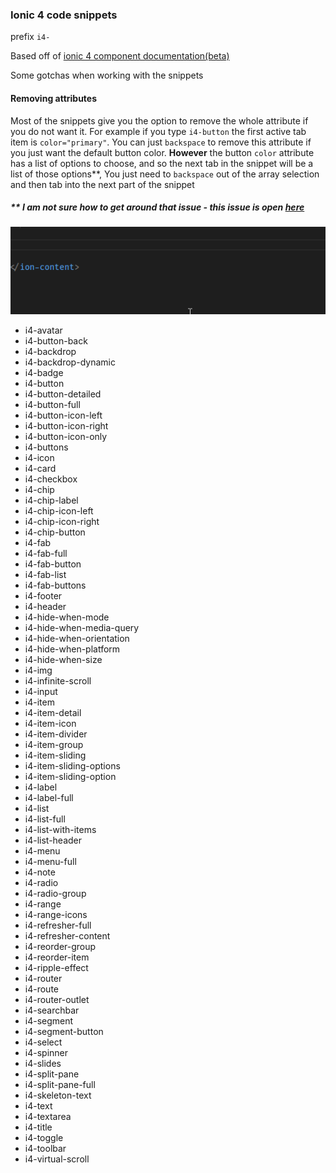### Ionic 4 code snippets

prefix `i4-` 

Based off of [ionic 4 component documentation(beta)](https://beta.ionicframework.com/docs/api/select-option)

Some gotchas when working with the snippets

#### Removing attributes 
Most of the snippets give you the option to remove the whole attribute if you do not want it. For example if you 
type `i4-button` the first active tab item is `color="primary"`. You can just `backspace` to remove this attribute
if you just want the default button color. **However** the button `color` attribute has a list of options to choose,
and so the next tab in the snippet will be a list of those options**,
You just need to `backspace` out of the array selection and then tab into the next part of the snippet
##### ** I am not sure how to get around that issue - this issue is open [here](https://github.com/Microsoft/vscode/issues/57486)

![snippet](https://github.com/IsaacSomething/ionic4-snippets-vscode/blob/master/snippet.gif)


- i4-avatar
- i4-button-back
- i4-backdrop
- i4-backdrop-dynamic
- i4-badge
- i4-button
- i4-button-detailed
- i4-button-full
- i4-button-icon-left
- i4-button-icon-right
- i4-button-icon-only
- i4-buttons
- i4-icon
- i4-card
- i4-checkbox
- i4-chip
- i4-chip-label
- i4-chip-icon-left
- i4-chip-icon-right
- i4-chip-button
- i4-fab
- i4-fab-full
- i4-fab-button
- i4-fab-list
- i4-fab-buttons
- i4-footer
- i4-header
- i4-hide-when-mode
- i4-hide-when-media-query
- i4-hide-when-orientation
- i4-hide-when-platform
- i4-hide-when-size
- i4-img
- i4-infinite-scroll
- i4-input
- i4-item
- i4-item-detail
- i4-item-icon
- i4-item-divider
- i4-item-group
- i4-item-sliding
- i4-item-sliding-options
- i4-item-sliding-option
- i4-label
- i4-label-full
- i4-list
- i4-list-full
- i4-list-with-items
- i4-list-header
- i4-menu
- i4-menu-full
- i4-note
- i4-radio
- i4-radio-group
- i4-range
- i4-range-icons
- i4-refresher-full
- i4-refresher-content
- i4-reorder-group
- i4-reorder-item
- i4-ripple-effect
- i4-router
- i4-route
- i4-router-outlet
- i4-searchbar
- i4-segment
- i4-segment-button
- i4-select
- i4-spinner
- i4-slides
- i4-split-pane
- i4-split-pane-full
- i4-skeleton-text
- i4-text
- i4-textarea
- i4-title
- i4-toggle
- i4-toolbar
- i4-virtual-scroll